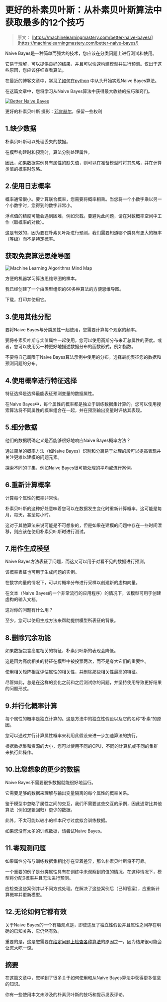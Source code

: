 # 更好的朴素贝叶斯：从朴素贝叶斯算法中获取最多的12个技巧

> 原文： [https://machinelearningmastery.com/better-naive-bayes/](https://machinelearningmastery.com/better-naive-bayes/)

Naive Bayes是一种简单而强大的技术，您应该在分类问题上进行测试和使用。

它易于理解，可以提供良好的结果，并且可以快速构建模型并进行预测。仅出于这些原因，您应该仔细查看算法。

在最近的博客文章中，[学习了如何在python](http://machinelearningmastery.com/naive-bayes-classifier-scratch-python/ "How To Implement Naive Bayes From Scratch in Python") 中从头开始实现Naive Bayes算法。

在这篇文章中，您将学习从Naive Bayes算法中获得最大收益的技巧和窍门。

[![Better Naive Bayes](img/407cd2016e6e4e31481076cfa4675a2d.jpg)](https://3qeqpr26caki16dnhd19sv6by6v-wpengine.netdna-ssl.com/wp-content/uploads/2014/12/Better-Naive-Bayes.jpg)

更好的朴素贝叶斯
摄影：[邓肯赫尔](https://www.flickr.com/photos/dullhunk/6097248541)，保留一些权利

## 1.缺少数据

朴素贝叶斯可以处理丢失的数据。

在模型构建时和预测时，算法分别处理属性。

因此，如果数据实例具有属性的缺失值，则可以在准备模型时将其忽略，并在计算类值的概率时忽略。

## 2.使用日志概率

概率通常很小。要计算联合概率，您需要将概率相乘。当您将一个小数字乘以另一个小数字时，您得到的数字非常小。

浮点值的精度可能会遇到困难，例如欠载。要避免此问题，请在对数概率空间中工作（取概率的对数）。

这是有效的，因为要在朴素贝叶斯进行预测，我们需要知道哪个类具有更大的概率（等级）而不是特定概率。

## 获取免费算法思维导图

![Machine Learning Algorithms Mind Map](img/2ce1275c2a1cac30a9f4eea6edd42d61.jpg)

方便的机器学习算法思维导图的样本。

我已经创建了一个由类型组织的60多种算法的方便思维导图。

下载，打印并使用它。

## 3.使用其他分配

要将Naive Bayes与分类属性一起使用，您需要计算每个观察的频率。

要将朴素贝叶斯与实值属性一起使用，您可以使用高斯分布来汇总属性的密度。或者，您可以使用另一种更好地描述数据分布的函数形式，例如指数。

不要将自己局限于Naive Bayes算法示例中使用的分布。选择最能表征您的数据和预测问题的分布。

## 4.使用概率进行特征选择

特征选择是选择最能表征预测变量的数据属性。

在Naive Bayes中，每个属性的概率都是独立于训练数据集计算的。您可以使用搜索算法将不同属性的概率组合在一起，并在预测输出变量时评估其表现。

## 5.细分数据

他们的数据明确定义是否能够很好地响应Naive Bayes概率方法？

通过简单的概率方法（如Naive Bayes）识别和分离易于处理的段可以提高表现并关注更难以建模的问题元素。

探索不同的子集，例如Naive Bayes很可能处理的平均或流行案例。

## 6.重新计算概率

计算每个属性的概率非常快。

朴素贝叶斯的这种好处意味着您可以在数据发生变化时重新计算概率。这可能是每月，每天，甚至每小时。

这对于其他算法来说可能是不可想象的，但是如果在建模的问题中存在一些时间漂移，则应该在使用朴素贝叶斯时进行测试。

## 7.用作生成模型

Naive Bayes方法表征了问题，而这又可以用于对看不见的数据进行预测。

该概率表征也可用于生成问题的实例。

在数字向量的情况下，可以对概率分布进行采样以创建新的虚构向量。

在文本（Naive Bayes的一个非常流行的应用程序）的情况下，该模型可用于创建虚构的输入文档。

这对你的问题有什么用？

至少，您可以使用生成方法来帮助提供模型所表征的背景。

## 8.删除冗余功能

如果数据包含高度相关的特征，朴素贝叶斯的表现会降低。

这是因为高度相关的特征在模型中被投票两次，而不是夸大它们的重要性。

使用相关矩阵相互评估属性的相关性，并删除那些相关性最高的特征。

尽管如此，总是在这样的变化之前和之后测试你的问题，并坚持使用导致更好结果的问题形式。

## 9.并行化概率计算

每个属性的概率是独立计算的。这是方法中的独立性假设以及它的名称“朴素”的原因。

您可以通过并行计算属性概率来利用此假设来进一步加速算法的执行。

根据数据集和资源的大小，您可以使用不同的CPU，不同的计算机或不同的集群来执行此操作。

## 10.比您想象的更少的数据

Naive Bayes不需要很多数据就能很好地运行。

它需要足够的数据来理解与输出变量隔离的每个属性的概率关系。

鉴于模型中忽略了属性之间的交互，我们不需要这些交互的示例，因此通常比其他算法（例如逻辑回归）更少的数据。

此外，不太可能以较小的样本尺寸过度拟合训练数据。

如果您没有太多的训练数据，请尝试Naive Bayes。

## 11.零观测问题

如果属性分布与训练数据集相比存在显着差异，那么朴素贝叶斯将不可靠。

一个重要的例子是分类属性具有在训练中未观察到的值的情况。在这种情况下，模型将分配0概率并且无法进行预测。

应检查这些案例并以不同方式处理。在解决了这些案例后（已知答案），应重新计算概率并更新模型。

## 12.无论如何它都有效

关于Naive Bayes的一个有趣观点是，即使违反了独立性假设并且属性之间存在明确的已知关系，它仍然有效。

重要的是，这是您需要[在给定问题上检查各种算法](http://machinelearningmastery.com/why-you-should-be-spot-checking-algorithms-on-your-machine-learning-problems/ "Why you should be Spot-Checking Algorithms on your Machine Learning Problems")的原因之一，因为结果很可能会让您大吃一惊。

## 摘要

在这篇文章中，您学到了很多关于如何使用和从Naive Bayes算法中获得更多信息的知识。

你有一些使用本文未涉及的朴素贝叶斯的技巧和提示发表评论。